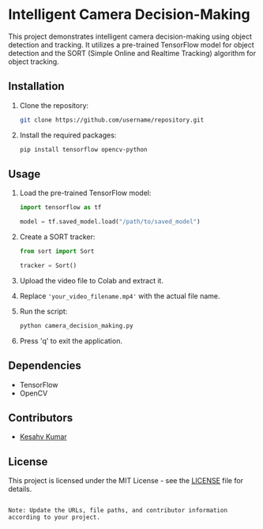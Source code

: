 
# Intelligent Camera Decision-Making

This project demonstrates intelligent camera decision-making using object detection and tracking. It utilizes a pre-trained TensorFlow model for object detection and the SORT (Simple Online and Realtime Tracking) algorithm for object tracking.

## Installation

1. Clone the repository:

   ```bash
   git clone https://github.com/username/repository.git
   ```

2. Install the required packages:

   ```bash
   pip install tensorflow opencv-python
   ```



## Usage

1. Load the pre-trained TensorFlow model:

   ```python
   import tensorflow as tf

   model = tf.saved_model.load("/path/to/saved_model")
   ```

2. Create a SORT tracker:

   ```python
   from sort import Sort

   tracker = Sort()
   ```

3. Upload the video file to Colab and extract it.

4. Replace `'your_video_filename.mp4'` with the actual file name.

5. Run the script:

   ```bash
   python camera_decision_making.py
   ```

6. Press 'q' to exit the application.

## Dependencies

- TensorFlow
- OpenCV

## Contributors

- [Kesahv Kumar](https://github.com/keshav-kumar-01)

## License

This project is licensed under the MIT License - see the [LICENSE](LICENSE) file for details.
```

Note: Update the URLs, file paths, and contributor information according to your project.
